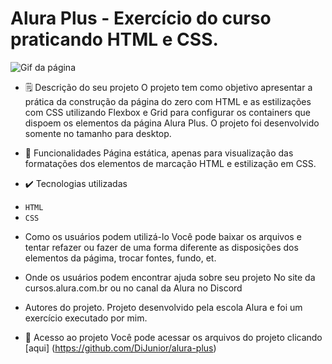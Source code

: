 # Alura Plus - Exercício do curso praticando HTML e CSS.
![Gif da página](https://user-images.githubusercontent.com/104791748/214594519-7ff0c625-6cc0-412a-8104-9b148cb5ea74.gif)


+ 🗒 Descrição do seu projeto
O projeto tem como objetivo apresentar a prática da construção da página do zero com HTML e as estilizações com CSS utilizando Flexbox e Grid para configurar os containers que dispoem os elementos da página Alura Plus.
O projeto foi desenvolvido somente no tamanho para desktop.

+ 🔨 Funcionalidades
Página estática, apenas para visualização das formatações dos elementos de marcação HTML e estilização em CSS.

+ ✔️ Tecnologias utilizadas
- ``HTML``
- ``CSS``

+ Como os usuários podem utilizá-lo
Você pode baixar os arquivos e tentar refazer ou fazer de uma forma diferente as disposições dos elementos da págima, trocar fontes, fundo, et.

+ Onde os usuários podem encontrar ajuda sobre seu projeto
No site da cursos.alura.com.br ou no canal da Alura no Discord

+ Autores do projeto.
Projeto desenvolvido pela escola Alura e foi um exercício executado por mim.

+ 📁 Acesso ao projeto
Você pode acessar os arquivos do projeto clicando [aqui] (https://github.com/DiJunior/alura-plus)
